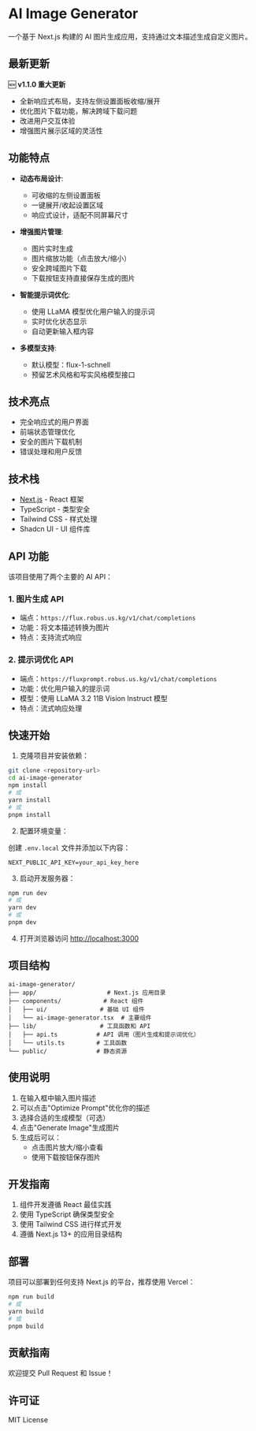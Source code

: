 # AI Image Generator

一个基于 Next.js 构建的 AI 图片生成应用，支持通过文本描述生成自定义图片。

## 最新更新

🆕 **v1.1.0 重大更新**
- 全新响应式布局，支持左侧设置面板收缩/展开
- 优化图片下载功能，解决跨域下载问题
- 改进用户交互体验
- 增强图片展示区域的灵活性

## 功能特点

- **动态布局设计**:
  - 可收缩的左侧设置面板
  - 一键展开/收起设置区域
  - 响应式设计，适配不同屏幕尺寸

- **增强图片管理**:
  - 图片实时生成
  - 图片缩放功能（点击放大/缩小）
  - 安全跨域图片下载
  - 下载按钮支持直接保存生成的图片

- **智能提示词优化**: 
  - 使用 LLaMA 模型优化用户输入的提示词
  - 实时优化状态显示
  - 自动更新输入框内容

- **多模型支持**: 
  - 默认模型：flux-1-schnell
  - 预留艺术风格和写实风格模型接口

## 技术亮点

- 完全响应式的用户界面
- 前端状态管理优化
- 安全的图片下载机制
- 错误处理和用户反馈

## 技术栈

- [Next.js](https://nextjs.org) - React 框架
- TypeScript - 类型安全
- Tailwind CSS - 样式处理
- Shadcn UI - UI 组件库

## API 功能

该项目使用了两个主要的 AI API：

### 1. 图片生成 API
- 端点：`https://flux.robus.us.kg/v1/chat/completions`
- 功能：将文本描述转换为图片
- 特点：支持流式响应

### 2. 提示词优化 API
- 端点：`https://fluxprompt.robus.us.kg/v1/chat/completions`
- 功能：优化用户输入的提示词
- 模型：使用 LLaMA 3.2 11B Vision Instruct 模型
- 特点：流式响应处理

## 快速开始

1. 克隆项目并安装依赖：

```bash
git clone <repository-url>
cd ai-image-generator
npm install
# 或
yarn install
# 或
pnpm install
```

2. 配置环境变量：

创建 `.env.local` 文件并添加以下内容：
```env
NEXT_PUBLIC_API_KEY=your_api_key_here
```

3. 启动开发服务器：

```bash
npm run dev
# 或
yarn dev
# 或
pnpm dev
```

4. 打开浏览器访问 [http://localhost:3000](http://localhost:3000)

## 项目结构

```
ai-image-generator/
├── app/                    # Next.js 应用目录
├── components/            # React 组件
│   ├── ui/               # 基础 UI 组件
│   └── ai-image-generator.tsx  # 主要组件
├── lib/                  # 工具函数和 API
│   ├── api.ts           # API 调用（图片生成和提示词优化）
│   └── utils.ts         # 工具函数
└── public/              # 静态资源
```

## 使用说明

1. 在输入框中输入图片描述
2. 可以点击"Optimize Prompt"优化你的描述
3. 选择合适的生成模型（可选）
4. 点击"Generate Image"生成图片
5. 生成后可以：
   - 点击图片放大/缩小查看
   - 使用下载按钮保存图片

## 开发指南

1. 组件开发遵循 React 最佳实践
2. 使用 TypeScript 确保类型安全
3. 使用 Tailwind CSS 进行样式开发
4. 遵循 Next.js 13+ 的应用目录结构

## 部署

项目可以部署到任何支持 Next.js 的平台，推荐使用 Vercel：

```bash
npm run build
# 或
yarn build
# 或
pnpm build
```

## 贡献指南

欢迎提交 Pull Request 和 Issue！

## 许可证

MIT License
